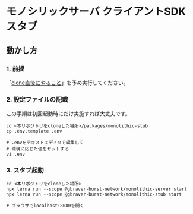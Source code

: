 # モノシリックサーバ クライアントSDK スタブ

## 動かし方
### 1. 前提
「[clone直後にやること](../../Readme.md)」を予め実行してください。

### 2. 設定ファイルの記載
この手順は初回起動時にだけ実施すれば大丈夫です。

```shell
cd <本リポジトリをcloneした場所>/packages/monolithic-stub
cp .env.template .env

# .envをテキストエディタで編集して
# 環境に応じた値をセットする
vi .env
```

### 3. スタブ起動
```shell
cd <本リポジトリをcloneした場所>
npx lerna run --scope @gbraver-burst-network/monolithic-server start
npx lerna run --scope @gbraver-burst-network/monolithic-stub start

# ブラウザでlocalhost:8080を開く
```